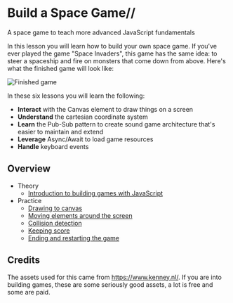 # Build a Space Game//

A space game to teach more advanced JavaScript fundamentals

In this lesson you will learn how to build your own space game. If you've ever played the game "Space Invaders", this game has the same idea: to steer a spaceship and fire on monsters that come down from above. Here's what the finished game will look like:

![Finished game](images/pewpew.gif)

In these six lessons you will learn the following:

- **Interact** with the Canvas element to draw things on a screen
- **Understand** the cartesian coordinate system
- **Learn** the Pub-Sub pattern to create sound game architecture that's easier to maintain and extend
- **Leverage** Async/Await to load game resources
- **Handle** keyboard events

## Overview

- Theory
   - [Introduction to building games with JavaScript](1-introduction/README.md)
- Practice
   - [Drawing to canvas](2-drawing-to-canvas/README.md)
   - [Moving elements around the screen](3-moving-elements-around/README.md)
   - [Collision detection](4-collision-detection/README.md)
   - [Keeping score](5-keeping-score/README.md)
   - [Ending and restarting the game](6-end-condition/README.md)

## Credits

The assets used for this came from https://www.kenney.nl/. 
If you are into building games, these are some seriously good assets, a lot is free and some are paid. 
